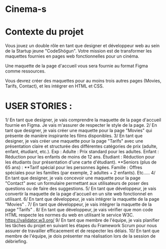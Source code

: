 # Cinema-s

# Contexte du projet
Vous jouez un double rôle en tant que designer et développeur web au sein de la Startup jeune "CodeShögun". Votre mission est de transformer les maquettes fournies en pages web fonctionnelles pour un cinéma.

Une maquette de la page d'accueil vous sera fournie au format Figma comme ressources.

Vous devrez créer des maquettes pour au moins trois autres pages (Movies, Tarifs, Contact), et les intégrer en HTML et CSS.

# USER STORIES :

1/ En tant que designer, je vais comprendre la maquette de la page d'accueil fournie en Figma. Je vais m'assurer de respecter le style de la page.
2/ En tant que designer, je vais créer une maquette pour la page "Movies" qui présente de manière inspirante les films disponibles.
3/ En tant que designer, je vais créer une maquette pour la page "Tarifs" avec une présentation claire et structurée des différentes catégories de prix (adulte, enfant, étudiant, etc.).
      Exp :
      Adulte : Prix standard pour les adultes.
      Enfant : Réduction pour les enfants de moins de 12 ans.
      Étudiant : Réduction pour les étudiants (sur présentation d'une carte d'étudiant).
      **Seniors (plus de 65 ans) : **Tarif spécial pour les personnes âgées.
      Famille : Offres spéciales pour les familles (par exemple, 2 adultes + 2 enfants).
      Etc.....
4/ En tant que designer, je vais concevoir une maquette pour la page "Contact" avec un formulaire permettant aux utilisateurs de poser des questions ou de faire des suggestions.
5/ En tant que développeur, je vais convertir la maquette de la page d'accueil en un site web fonctionnel en utilisant.
6/ En tant que développeur, je vais intégrer la maquette de la page "Movies" .
7/ En tant que développeur, je vais intégrer la maquette de la page "Tarifs" .
8/ En tant que développeur, je vais vérifier que mon code HTML respecte les normes du web en utilisant le service W3C. https://validator.w3.org/
9/ En tant que membre de l'équipe, je vais planifier les tâches du projet en suivant les étapes du Framework Scrum pour nous assurer de travailler efficacement et de respecter les délais.
10/ En tant que membre de l'équipe, je dois présenter ma réalisation lors de la session de débriefing.
